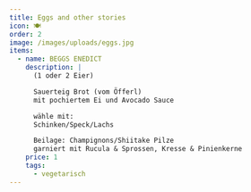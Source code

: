 ```yaml
---
title: Eggs and other stories
icon: 🍽️
order: 2
image: /images/uploads/eggs.jpg
items:
  - name: BEGGS ENEDICT
    description: |
      (1 oder 2 Eier)

      Sauerteig Brot (vom Öfferl) 
      mit pochiertem Ei und Avocado Sauce

      wähle mit:
      Schinken/Speck/Lachs

      Beilage: Champignons/Shiitake Pilze
      garniert mit Rucula & Sprossen, Kresse & Pinienkerne
    price: 1
    tags:
      - vegetarisch
---
```

